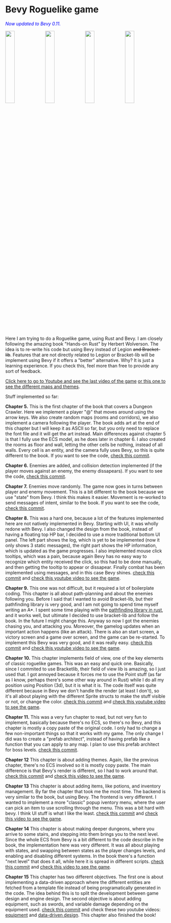 # Bevy Roguelike game

<span style="color:blue">*Now updated to Bevy 0.11.*</span>

<p float="left">
  <img src="https://raw.githubusercontent.com/thephet/BevyRoguelike/main/screenshots/title_screen.png" width="24%" />
  <img src="https://raw.githubusercontent.com/thephet/BevyRoguelike/main/screenshots/dungeon.png" width="24%" /> 
  <img src="https://raw.githubusercontent.com/thephet/BevyRoguelike/main/screenshots/forest.png" width="24%" /> 
  <img src="https://raw.githubusercontent.com/thephet/BevyRoguelike/main/screenshots/caves.png" width="24%" /> 
</p>

Here I am trying to do a Roguelike game, using Rust and Bevy. I am closely following the amazing book "Hands-on Rust" by Herbert Wolverson. 
The idea is to re-write his code but using Bevy instead of Legion ~~and Bracket-lib~~. Features that are not directly related 
to Legion or Bracket-lib will be implement using Bevy if it offers a "better" alternative. Why? It is just a learning experience.
If you check this, feel more than free to provide any sort of feedback.

[Click here to go to Youtube and see the last video of the game](https://www.youtube.com/watch?v=OJuPTUPgVE8) [or this one to see the different maps and themes](https://www.youtube.com/watch?v=rF9SKP2W7BY).

Stuff implemented so far:

**Chapter 5.** This is the first chapter of the book that covers a Dungeon Crawler. Here we implement a player "@" that moves around using the arrow keys.
We also create random maps (rooms and corridors), we also implement a camera following the player. The book adds art at the end of this chapter but I
will keep it as ASCII so far, but you only need to replace the font file and it will get the art instead.
Main differences against chapter 5 is that I fully use the ECS model, as he does later in chapter 6. I also created the rooms as floor and wall, letting the
other cells be nothing, instead of all walls. Every cell is an entity, and the camera fully uses Bevy, so this is quite different to the book.
If you want to see the code, [check this commit](https://github.com/thephet/BevyRoguelike/tree/b9838c1fcaada49dbea27a9e40fa50c48cda512f).

**Chapter 6.** Enemies are added, and collision detection implemented (if the player moves against an enemy, the enemy dissapears).
If you want to see the code, [check this commit](https://github.com/thephet/BevyRoguelike/tree/861c7751ae4f08a533198803338a79fad684c6bd).

**Chapter 7.** Enemies move randomly. The game now goes in turns between player and enemy movement. This is a bit different to the book because 
we use "state" from Bevy. I think this makes it easier. Movement is re-worked to send messages of intent, similar to the book. 
If you want to see the code, [check this commit](https://github.com/thephet/BevyRoguelike/tree/b4bd4cdc4f4eff145ebe2c070fc5eee07a2bef81).

**Chapter 8.** This was a hard one, because a lot of the features implemented here are not natively implemented in Bevy. Starting with UI, it was wholly redone with Bevy. I also changed the design from the book, instead of having a floating top HP bar, I decided to use a more traditional bottom UI panel. The left part shows the log, which is yet to be implemented (now it only shows 3 static messages), the right part shows the HP information, which is updated as the game progresses. I also implemented mouse click tooltips, which was a pain, because again Bevy has no easy way to recognize which entity received the click, so this had to be done manually, and then getting the tooltip to appear or dissapear. Finally combat has been implemented using messages, and in this case Bevy shines. [check this commit](https://github.com/thephet/BevyRoguelike/tree/b06e6582c68ffd0cc8ba2303f074c38a3b0e880a) and [check this youtube video to see the game](https://www.youtube.com/watch?v=CJdQXVfgwsU).

**Chapter 9.** This one was not difficult, but it required a lot of boilerplate coding. This chapter is all about path-planning and about the enemies following you. Before I said that I wanted to avoid Bracket-lib, but their pathfinding library is very good, and I am not going to spend time myself writing an A*. I spent some time playing with the [pathfinding library in rust](https://docs.rs/pathfinding/latest/pathfinding/), and it works well, but ultimate I decided to use bracket-lib and follow the book. In the future I might change this. Anyway so now I got the enemies chasing you, and attacking you. Moreover, the gamelog updates when an important action happens (like an attack). There is also an start screen, a victory screen and a game over screen, and the game can be re-started. To implement this Bevy was very good, and it was really easy. [check this commit](https://github.com/thephet/BevyRoguelike/tree/406f4ac4d334703310f6325b6888ea7a21944c94) and [check this youtube video to see the game](https://www.youtube.com/watch?v=SDzFxr87X-8).

**Chapter 10.** This chapter implements field of view, one of the key elements of classic roguelike games. This was an easy and quick one. Basically, since I commited to use Bracketlib, their field of view lib is amazing, so I just used that. I got annoyed because it forces me to use the Point stuff (as far as I know, perhaps there's some other way around in Rust) while I do all my position using Position (3d), but it is what it is. The code itself was quite different because in Bevy we don't handle the render (at least I don't), so it's all about playing with the different Sprite structs to make the stuff visible or not, or change the color. [check this commit](https://github.com/thephet/BevyRoguelike/tree/bc0a70f4c1911859c71f9728a1044b4deb394585) and [check this youtube video to see the game](https://www.youtube.com/watch?v=OJuPTUPgVE8).

**Chapter 11.** This was a very fun chapter to read, but not very fun to implement, basically because there's no ECS, so there's no Bevy, and this chapter is mostly a copy paste of the original code. I only had to change a few non-important things so that it works with my game. The only change I did was to create a "prefab architect", instead of having prefab like a function that you can apply to any map. I plan to use this prefab architect for boss levels. [check this commit](https://github.com/thephet/BevyRoguelike/tree/31eca1705da44c6d5a233bd9687651d8a9a50c0a).

**Chapter 12** This chapter is about adding themes. Again, like the previous chapter, there's no ECS involved so it is mostly copy paste. The main difference is that Bevy's render is different, so I had to work around that. [check this commit](https://github.com/thephet/BevyRoguelike/tree/4d196c8faa9d78eb71645e903dc5f874d03642fa) and [check this video to see the game](https://www.youtube.com/watch?v=rF9SKP2W7BY).

**Chapter 13** This chapter is about adding items, like potions, and inventory management. By far the chapter that took me the most time. The backend is very similar to the book, but using Bevy. The frontend is very different. I wanted to implement a more "classic" popup iventory menu, where the user can pick an item to use scrolling through the menu. This was a bit hard with bevy. I think UI stuff is what I like the least. [check this commit](https://github.com/thephet/BevyRoguelike/tree/e403de02421e2c5be7d36c98186e6f554096bd4e) and [check this video to see the game](https://www.youtube.com/watch?v=TO99KHgz4iI).

**Chapter 14** This chapter is about making deeper dungeons, where you arrive to some stairs, and stepping into them brings you to the next level. Since the whole ECS from Bevy is a bit different to the code describe in the book, the implementation here was very different. It was all about playing with states, and swapping between states as the player changes levels, and enabling and disabling different systems. In the book there's a function "next level" that does it all, while here it is spread in different scripts. [check this commit](https://github.com/thephet/BevyRoguelike/tree/e2d4c8c1e5432576416eadb87587841a5597907a) and [check this video to see the game](https://youtu.be/0A54EDGwdZ8).

**Chapter 15** This chapter has two different objectives. The first one is about implementing a data-driven approach where the different entities are fetched from a template file instead of being programatically generated in the code. The idea behind this is to split the development between game design and engine design. The second objective is about adding equipment, such as swords, and variable damage depending on the equipment used.  [check this commit](https://github.com/thephet/BevyRoguelike/commit/8f9b329d6509724f2f6f65770a57ca1db50a8bd6) and check these two youtube videos: [equipment](https://youtu.be/4kOhoIGzTqo) and [data-driven design](https://youtu.be/_kYizf5Ybgc). This chapter also finished the book!